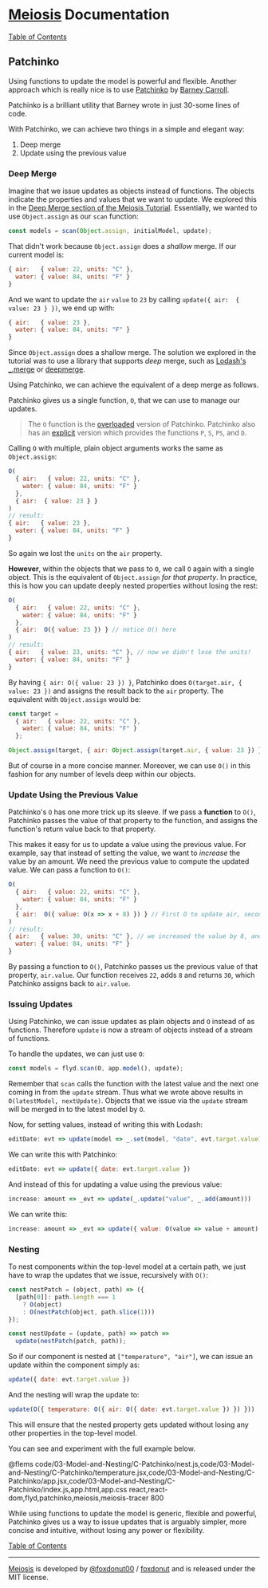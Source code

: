 # [Meiosis](http://meiosis.js.org) Documentation

[Table of Contents](toc.html)

## Patchinko

Using functions to update the model is powerful and flexible. Another approach which is really
nice is to use [Patchinko](https://github.com/barneycarroll/patchinko) by
[Barney Carroll](http://barneycarroll.com/).

Patchinko is a brilliant utility that Barney wrote in just 30-some lines of code.

With Patchinko, we can achieve two things in a simple and elegant way:

1. Deep merge
2. Update using the previous value

### Deep Merge

Imagine that we issue updates as objects instead of functions. The objects indicate the properties
and values that we want to update. We explored this in the
[Deep Merge section of the Meiosis Tutorial](../tutorial/10-deep-merge-mithril.html). Essentially,
we wanted to use `Object.assign` as our `scan` function:

```javascript
const models = scan(Object.assign, initialModel, update);
```

That didn't work because `Object.assign` does a _shallow_ merge. If our current model is:

```javascript
{ air:   { value: 22, units: "C" },
  water: { value: 84, units: "F" }
}
```

And we want to update the `air` `value` to `23` by calling `update({ air:  { value: 23 } })`, we
end up with:

```javascript
{ air:   { value: 23 },
  water: { value: 84, units: "F" }
}
```

Since `Object.assign` does a shallow merge. The solution we explored in the tutorial was to use
a library that supports _deep_ merge, such as
[Lodash's _.merge](https://lodash.com/docs/4.17.5#merge) or
[deepmerge](https://github.com/KyleAMathews/deepmerge).

Using Patchinko, we can achieve the equivalent of a deep merge as follows.

Patchinko gives us a single function, `O`, that we can use to manage our updates.

> The `O` function is the [overloaded](https://github.com/barneycarroll/patchinko#overloaded)
version of Patchinko. Patchinko also has an
[explicit](https://github.com/barneycarroll/patchinko#explicit) version which provides the
functions `P`, `S`, `PS`, and `D`.

Calling `O` with multiple, plain object arguments works the same as `Object.assign`:

```javascript
O(
  { air:   { value: 22, units: "C" },
    water: { value: 84, units: "F" }
  },
  { air:  { value: 23 } }
)
// result:
{ air:   { value: 23 },
  water: { value: 84, units: "F" }
}
```

So again we lost the `units` on the `air` property.

**However**, within the objects that we pass to `O`, we call `O` again with a single object.
This is the equivalent of `Object.assign` _for that property_. In practice, this is how you can
update deeply nested properties without losing the rest:

```javascript
O(
  { air:   { value: 22, units: "C" },
    water: { value: 84, units: "F" }
  },
  { air:  O({ value: 23 }) } // notice O() here
)
// result:
{ air:   { value: 23, units: "C" }, // now we didn't lose the units!
  water: { value: 84, units: "F" }
}
```

By having `{ air: O({ value: 23 }) }`, Patchinko does `O(target.air, { value: 23 })` and assigns
the result back to the `air` property. The equivalent with `Object.assign` would be:

```javascript
const target =
  { air:   { value: 22, units: "C" },
    water: { value: 84, units: "F" }
  };

Object.assign(target, { air: Object.assign(target.air, { value: 23 }) })
```

But of course in a more concise manner. Moreover, we can use `O()` in this fashion for any
number of levels deep within our objects.

### Update Using the Previous Value

Patchinko's `O` has one more trick up its sleeve. If we pass a **function** to `O()`, Patchinko
passes the value of that property to the function, and assigns the function's return value back
to that property.

This makes it easy for us to update a value using the previous value. For example, say that
instead of setting the value, we want to _increase_ the value by an amount. We need the previous
value to compute the updated value. We can pass a function to `O()`:

```javascript
O(
  { air:   { value: 22, units: "C" },
    water: { value: 84, units: "F" }
  },
  { air:  O({ value: O(x => x + 8) }) } // First O to update air, second O to update value
)
// result:
{ air:   { value: 30, units: "C" }, // we increased the value by 8, and didn't lose the units
  water: { value: 84, units: "F" }
}
```

By passing a function to `O()`, Patchinko passes us the previous value of that property,
`air.value`. Our function receives `22`, adds `8` and returns `30`, which Patchinko assigns
back to `air.value`.

### Issuing Updates

Using Patchinko, we can issue updates as plain objects and `O` instead of as functions.
Therefore `update` is now a stream of objects instead of a stream of functions.

To handle the updates, we can just use `O`:

```javascript
const models = flyd.scan(O, app.model(), update);
```

Remember that `scan` calls the function with the latest value and the next one coming in from the
`update` stream. Thus what we wrote above results in `O(latestModel, nextUpdate)`. Objects that
we issue via the `update` stream will be merged in to the latest model by `O`.

Now, for setting values, instead of writing this with Lodash:

```javascript
editDate: evt => update(model => _.set(model, "date", evt.target.value))
```

We can write this with Patchinko:

```javascript
editDate: evt => update({ date: evt.target.value })
```

And instead of this for updating a value using the previous value:

```javascript
increase: amount => _evt => update(_.update("value", _.add(amount)))
```

We can write this:

```javascript
increase: amount => _evt => update({ value: O(value => value + amount) })
```

### Nesting

To nest components within the top-level model at a certain path, we just have to wrap the updates
that we issue, recursively with `O()`:

```javascript
const nestPatch = (object, path) => ({
  [path[0]]: path.length === 1
    ? O(object)
    : O(nestPatch(object, path.slice(1)))
});

const nestUpdate = (update, path) => patch =>
  update(nestPatch(patch, path));
```

So if our component is nested at `["temperature", "air"]`, we can issue an update within the
component simply as:

```javascript
update({ date: evt.target.value })
```

And the nesting will wrap the update to:

```javascript
update(O({ temperature: O({ air: O({ date: evt.target.value }) }) }))
```

This will ensure that the nested property gets updated without losing any other properties in the
top-level model.

You can see and experiment with the full example below.

@flems code/03-Model-and-Nesting/C-Patchinko/nest.js,code/03-Model-and-Nesting/C-Patchinko/temperature.jsx,code/03-Model-and-Nesting/C-Patchinko/app.jsx,code/03-Model-and-Nesting/C-Patchinko/index.js,app.html,app.css react,react-dom,flyd,patchinko,meiosis,meiosis-tracer 800

While using functions to update the model is generic, flexible and powerful, Patchinko gives us
a way to issue updates that is arguably simpler, more concise and intuitive, without losing any
power or flexibility.

[Table of Contents](toc.html)

-----

[Meiosis](http://meiosis.js.org) is developed by [@foxdonut00](http://twitter.com/foxdonut00) / [foxdonut](https://github.com/foxdonut) and is released under the MIT license.
